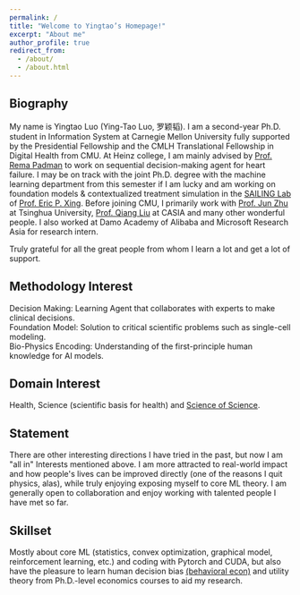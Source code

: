 ```yaml
---
permalink: /
title: "Welcome to Yingtao’s Homepage!"
excerpt: "About me"
author_profile: true
redirect_from: 
  - /about/
  - /about.html
---
```


## Biography
My name is Yingtao Luo (Ying-Tao Luo, 罗颖韬). I am a second-year Ph.D. student in Information System at Carnegie Mellon University fully supported by the Presidential Fellowship and the CMLH Translational Fellowship in Digital Health from CMU. At Heinz college, I am mainly advised by [Prof. Rema Padman](https://www.heinz.cmu.edu/faculty-research/profiles/padman-rema) to work on sequential decision-making agent for heart failure. I may be on track with the joint Ph.D. degree with the machine learning department from this semester if I am lucky and am working on foundation models & contextualized treatment simulation in the [SAILING Lab](https://sailing-lab.github.io/) of [Prof. Eric P. Xing](http://www.cs.cmu.edu/~epxing/). Before joining CMU, I primarily work with [Prof. Jun Zhu](https://ml.cs.tsinghua.edu.cn/~jun/index.shtml) at Tsinghua University, [Prof. Qiang Liu](https://john-qiangliu.tech/) at CASIA and many other wonderful people. I also worked at Damo Academy of Alibaba and Microsoft Research Asia for research intern. 

Truly grateful for all the great people from whom I learn a lot and get a lot of support. 

## Methodology Interest
Decision Making: Learning Agent that collaborates with experts to make clinical decisions.  
Foundation Model: Solution to critical scientific problems such as single-cell modeling.  
Bio-Physics Encoding: Understanding of the first-principle human knowledge for AI models.  

## Domain Interest
Health, Science (scientific basis for health) and [Science of Science](https://www.science.org/doi/10.1126/science.aao0185).

## Statement
There are other interesting directions I have tried in the past, but now I am "all in" Interests mentioned above. I am more attracted to real-world impact and how people's lives can be improved directly (one of the reasons I quit physics, alas), while truly enjoying exposing myself to core ML theory. I am generally open to collaboration and enjoy working with talented people I have met so far. 

## Skillset
Mostly about core ML (statistics, convex optimization, graphical model, reinforcement learning, etc.) and coding with Pytorch and CUDA, but also have the pleasure to learn human decision bias [(behavioral econ)](https://scholar.google.com/citations?user=8nyQzDsAAAAJ) and utility theory from Ph.D.-level economics courses to aid my research.

